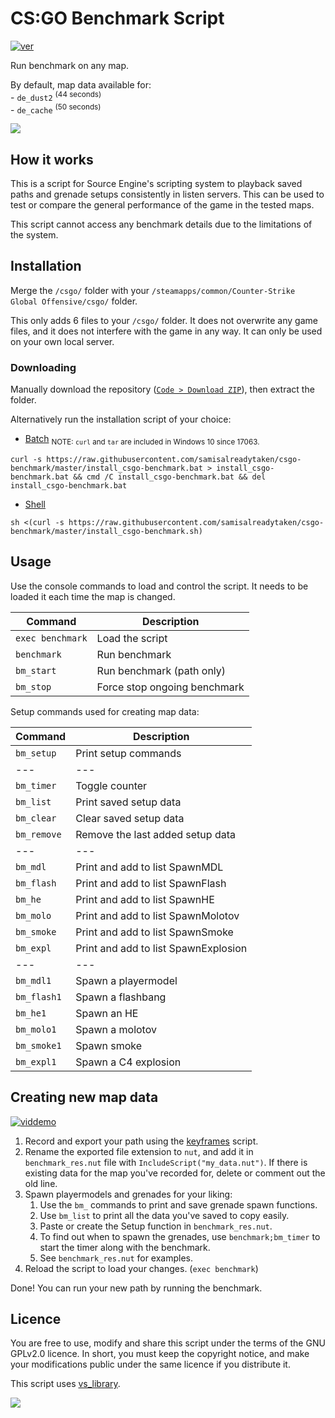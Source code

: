 # CS:GO Benchmark Script
[![ver][]](https://github.com/samisalreadytaken/csgo-benchmark)

Run benchmark on any map.

By default, map data available for:  
\- `de_dust2` <sup>(44 seconds)</sup>  
\- `de_cache` <sup>(50 seconds)</sup>  


[ver]: https://img.shields.io/badge/csgo--benchmark-v1.4.7-informational

![](../assets/image.jpg)

## How it works
This is a script for Source Engine's scripting system to playback saved paths and grenade setups consistently in listen servers. This can be used to test or compare the general performance of the game in the tested maps.

This script cannot access any benchmark details due to the limitations of the system.

## Installation
Merge the `/csgo/` folder with your `/steamapps/common/Counter-Strike Global Offensive/csgo/` folder.

This only adds 6 files to your `/csgo/` folder. It does not overwrite any game files, and it does not interfere with the game in any way. It can only be used on your own local server.

### Downloading
Manually download the repository ([`Code > Download ZIP`](https://github.com/samisalreadytaken/csgo-benchmark/archive/master.zip)), then extract the folder.

Alternatively run the installation script of your choice:

- [Batch](https://raw.githubusercontent.com/samisalreadytaken/csgo-benchmark/master/install_csgo-benchmark.bat) <sub>NOTE: `curl` and `tar` are included in Windows 10 since 17063.</sub>
```
curl -s https://raw.githubusercontent.com/samisalreadytaken/csgo-benchmark/master/install_csgo-benchmark.bat > install_csgo-benchmark.bat && cmd /C install_csgo-benchmark.bat && del install_csgo-benchmark.bat
```

- [Shell](https://raw.githubusercontent.com/samisalreadytaken/csgo-benchmark/master/install_csgo-benchmark.sh)
```
sh <(curl -s https://raw.githubusercontent.com/samisalreadytaken/csgo-benchmark/master/install_csgo-benchmark.sh)
```

## Usage
Use the console commands to load and control the script. It needs to be loaded it each time the map is changed.

Command             | Description
------------------- | -------------------
`exec benchmark`    | Load the script
`benchmark`         | Run benchmark
`bm_start`          | Run benchmark (path only)
`bm_stop`           | Force stop ongoing benchmark

Setup commands used for creating map data:

Command             | Description
------------------- | -------------------
`bm_setup`          | Print setup commands
---                 | ---
`bm_timer`          | Toggle counter
`bm_list`           | Print saved setup data
`bm_clear`          | Clear saved setup data
`bm_remove`         | Remove the last added setup data
---                 | ---
`bm_mdl`            | Print and add to list SpawnMDL
`bm_flash`          | Print and add to list SpawnFlash
`bm_he`             | Print and add to list SpawnHE
`bm_molo`           | Print and add to list SpawnMolotov
`bm_smoke`          | Print and add to list SpawnSmoke
`bm_expl`           | Print and add to list SpawnExplosion
---                 | ---
`bm_mdl1`           | Spawn a playermodel
`bm_flash1`         | Spawn a flashbang
`bm_he1`            | Spawn an HE
`bm_molo1`          | Spawn a molotov
`bm_smoke1`         | Spawn smoke
`bm_expl1`          | Spawn a C4 explosion

## Creating new map data
[![viddemo][]](https://www.youtube.com/watch?v=i_WziPbjNjY&t=1m7s)

1. Record and export your path using the [keyframes](https://github.com/samisalreadytaken/keyframes) script.
2. Rename the exported file extension to `nut`, and add it in `benchmark_res.nut` file with `IncludeScript("my_data.nut")`. If there is existing data for the map you've recorded for, delete or comment out the old line.
3. Spawn playermodels and grenades for your liking:
   1. Use the `bm_` commands to print and save grenade spawn functions.
   2. Use `bm_list` to print all the data you've saved to copy easily.
   3. Paste or create the Setup function in `benchmark_res.nut`.
   4. To find out when to spawn the grenades, use `benchmark;bm_timer` to start the timer along with the benchmark.
   5. See `benchmark_res.nut` for examples.
4. Reload the script to load your changes. (`exec benchmark`)

Done! You can run your new path by running the benchmark.

## Licence
You are free to use, modify and share this script under the terms of the GNU GPLv2.0 licence. In short, you must keep the copyright notice, and make your modifications public under the same licence if you distribute it.

This script uses [vs_library](https://github.com/samisalreadytaken/vs_library).

[![](http://hits.dwyl.com/samisalreadytaken/csgo-benchmark.svg)](http://hits.dwyl.com/samisalreadytaken/csgo-benchmark)

[viddemo]: https://img.shields.io/badge/Video_demonstration-red?logo=youtube
